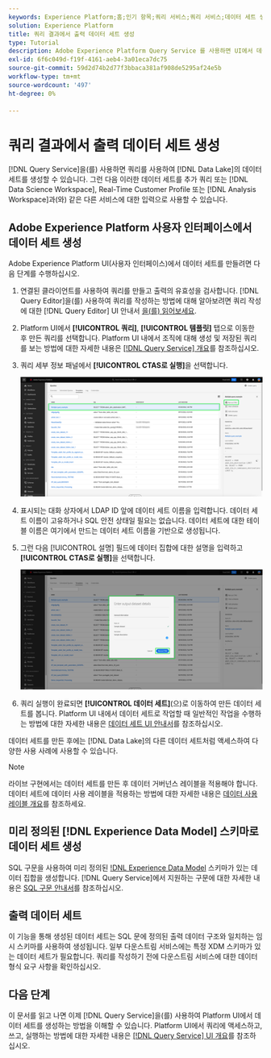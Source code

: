 ```yaml
---
keywords: Experience Platform;홈;인기 항목;쿼리 서비스;쿼리 서비스;데이터 세트 생성;데이터 세트 생성;데이터 세트 만들기;
solution: Experience Platform
title: 쿼리 결과에서 출력 데이터 세트 생성
type: Tutorial
description: Adobe Experience Platform Query Service 를 사용하면 UI에서 데이터 세트를 만들 수 있습니다. 데이터 세트가 만들어지면 데이터 레이크의 다른 데이터 세트처럼 액세스하여 다양한 사용 사례에 사용할 수 있습니다.
exl-id: 6f6c049d-f19f-4161-aeb4-3a01eca7dc75
source-git-commit: 59d2d74b2d77f3bbaca381af908de5295af24e5b
workflow-type: tm+mt
source-wordcount: '497'
ht-degree: 0%

---
```


# 쿼리 결과에서 출력 데이터 세트 생성

[!DNL Query Service]을(를) 사용하면 쿼리를 사용하여 [!DNL Data Lake]의 데이터 세트를 생성할 수 있습니다. 그런 다음 이러한 데이터 세트를 추가 쿼리 또는 [!DNL Data Science Workspace], Real-Time Customer Profile 또는 [!DNL Analysis Workspace]과(와) 같은 다른 서비스에 대한 입력으로 사용할 수 있습니다.

## Adobe Experience Platform 사용자 인터페이스에서 데이터 세트 생성

Adobe Experience Platform UI(사용자 인터페이스)에서 데이터 세트를 만들려면 다음 단계를 수행하십시오.

1. 연결된 클라이언트를 사용하여 쿼리를 만들고 출력의 유효성을 검사합니다. [!DNL Query Editor]을(를) 사용하여 쿼리를 작성하는 방법에 대해 알아보려면 쿼리 작성에 대한 [!DNL Query Editor] UI 안내서 [을(를) 읽어보세요](./user-guide.md#writing-queries).

2. Platform UI에서 **[!UICONTROL 쿼리]**, **[!UICONTROL 템플릿]** 탭으로 이동한 후 만든 쿼리를 선택합니다. Platform UI 내에서 조직에 대해 생성 및 저장된 쿼리를 보는 방법에 대한 자세한 내용은 [[!DNL Query Service] 개요](./overview.md#browse)를 참조하십시오.

3. 쿼리 세부 정보 패널에서 **[!UICONTROL CTAS로 실행]**&#x200B;을 선택합니다.

   ![Select [!UICONTROL CTAS로 실행]이 강조 표시된 쿼리 작업 영역 [!UICONTROL 템플릿] 탭.](../images/ui/create-datasets/run-as-ctas.png)

4. 표시되는 대화 상자에서 LDAP ID 앞에 데이터 세트 이름을 입력합니다. 데이터 세트 이름이 고유하거나 SQL 안전 상태일 필요는 없습니다. 데이터 세트에 대한 테이블 이름은 여기에서 만드는 데이터 세트 이름을 기반으로 생성됩니다.

5. 그런 다음 [!UICONTROL 설명] 필드에 데이터 집합에 대한 설명을 입력하고 **[!UICONTROL CTAS로 실행]**&#x200B;을 선택합니다.

   ![데이터 세트 세부 정보가 포함된 출력 데이터 세트 대화 상자 및 [!UICONTROL CTAS로 실행]이 강조 표시됨](../images/ui/create-datasets/run-query.png)

6. 쿼리 실행이 완료되면 **[!UICONTROL 데이터 세트]**(으)로 이동하여 만든 데이터 세트를 봅니다. Platform UI 내에서 데이터 세트로 작업할 때 일반적인 작업을 수행하는 방법에 대한 자세한 내용은 [데이터 세트 UI 안내서](../../catalog/datasets/user-guide.md)를 참조하십시오.

데이터 세트를 만든 후에는 [!DNL Data Lake]의 다른 데이터 세트처럼 액세스하여 다양한 사용 사례에 사용할 수 있습니다.

>[!NOTE]
>
>라이브 구현에서는 데이터 세트를 만든 후 데이터 거버넌스 레이블을 적용해야 합니다. 데이터 세트에 데이터 사용 레이블을 적용하는 방법에 대한 자세한 내용은 [데이터 사용 레이블 개요](../../data-governance/labels/overview.md)를 참조하세요.

## 미리 정의된 [!DNL Experience Data Model] 스키마로 데이터 세트 생성

SQL 구문을 사용하여 미리 정의된 [!DNL Experience Data Model](XDM) 스키마가 있는 데이터 집합을 생성합니다. [!DNL Query Service]에서 지원하는 구문에 대한 자세한 내용은 [SQL 구문 안내서](../sql/syntax.md#create-table-as-select)를 참조하십시오.

## 출력 데이터 세트

이 기능을 통해 생성된 데이터 세트는 SQL 문에 정의된 출력 데이터 구조와 일치하는 임시 스키마를 사용하여 생성됩니다. 일부 다운스트림 서비스에는 특정 XDM 스키마가 있는 데이터 세트가 필요합니다. 쿼리를 작성하기 전에 다운스트림 서비스에 대한 데이터 형식 요구 사항을 확인하십시오.

## 다음 단계

이 문서를 읽고 나면 이제 [!DNL Query Service]을(를) 사용하여 Platform UI에서 데이터 세트를 생성하는 방법을 이해할 수 있습니다. Platform UI에서 쿼리에 액세스하고, 쓰고, 실행하는 방법에 대한 자세한 내용은 [[!DNL Query Service] UI 개요](./overview.md)를 참조하십시오.
